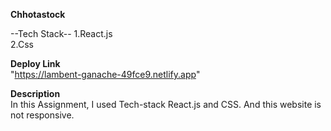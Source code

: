 **Chhotastock**


--Tech Stack--
1.React.js
<br/>
2.Css

**Deploy Link**
<br/>
"https://lambent-ganache-49fce9.netlify.app"


**Description**
<br/>
In this Assignment, I used Tech-stack React.js and CSS. And this website is not responsive.
